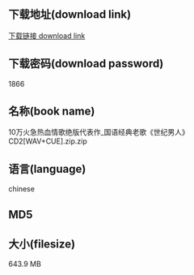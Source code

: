 ## 下载地址(download link)
[下载链接 download link](https://tutu365.netlify.app/?s=10%E4%B8%87%E7%81%AB%E6%80%A5%E7%83%AD%E8%A1%80%E6%83%85%E6%AD%8C%E7%BB%9D%E7%89%88%E4%BB%A3%E8%A1%A8%E4%BD%9C_%E5%9B%BD%E8%AF%AD%E7%BB%8F%E5%85%B8%E8%80%81%E6%AD%8C%E3%80%8A%E4%B8%96%E7%BA%AA%E7%94%B7%E4%BA%BA%E3%80%8BCD2%5BWAV%2BCUE%5D.zip)

## 下载密码(download password)
1866

## 名称(book name)
10万火急热血情歌绝版代表作_国语经典老歌《世纪男人》CD2[WAV+CUE].zip.zip

## 语言(language)
chinese

## MD5


## 大小(filesize)
643.9 MB
